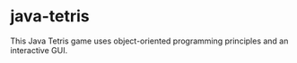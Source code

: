 # java-tetris
This Java Tetris game uses object-oriented programming principles and an interactive GUI.
